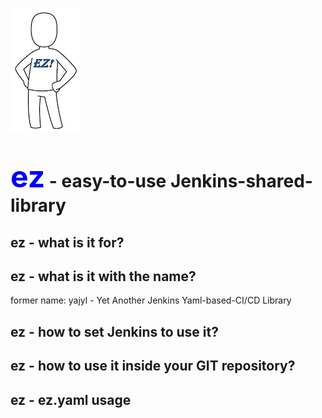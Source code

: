 ![ez logo](/resources/images/ez/ez-logo-small.png)
# <font color=blue size="16">ez</font> - easy-to-use Jenkins-shared-library

## ez - what is it for?

## ez - what is it with the name?
former name: yajyl - Yet Another Jenkins Yaml-based-CI/CD Library

## ez - how to set Jenkins to use it?

## ez - how to use it inside your GIT repository?

## ez - ez.yaml usage

